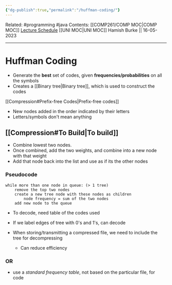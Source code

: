 ```yaml
---
{"dg-publish":true,"permalink":"/huffman-coding/"}
---
```


Related: #programming #java 
Contents: [[COMP261/COMP MOC\|COMP MOC]]
[Lecture Schedule](https://ecs.wgtn.ac.nz/Courses/COMP261_2023T1/LectureSchedule)
[[UNI MOC\|UNI MOC]]
Hamish Burke || 16-05-2023
***

# Huffman Coding

- Generate the **best** set of codes, given **frequencies/probabilities** on all the symbols
- Creates a [[Binary tree\|Binary tree]], which is used to construct the codes


[[Compression#Prefix-free Codes\|Prefix-free codes]]

- New nodes added in the order indicated by their letters
- Letters/symbols don't mean anything

## [[Compression#To Build\|To build]]

- Combine lowest two nodes.
- Once combined, add the two weights, and combine into a new node with that weight
- Add that node back into the list and use as if its the other nodes

### Pseudocode

```
while more than one node in queue: (> 1 tree)
	remove the top two nodes
	create a new tree node with these nodes as children
		node frequency = sum of the two nodes
	add new node to the queue
```

- To decode, need table of the codes used
- If we label edges of tree with 0's and 1's, can decode


- When storing/transmitting a compressed file, we need to include the tree for decompressing
	- Can reduce efficiency

### OR

- use a *standard frequency table*, not based on the particular file, for code





